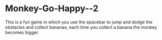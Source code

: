 # Monkey-Go-Happy--2
This is a fun game in which you use the spacebar to jump and dodge the obstacles and collect bananas, each time you collect a banana the monkey becomes bigger.
